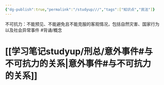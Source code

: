 ```yaml
---
{"dg-publish":true,"permalink":"/studyup///","tags":["知识点","民法"]}
---
```


不可抗力：不能预见、不能避免且不能克服的客观情况，包括自然灾害、国家行为以及社会异常事件 #背诵/概念 
# [[学习笔记studyup/刑总/意外事件#与不可抗力的关系\|意外事件#与不可抗力的关系]]
